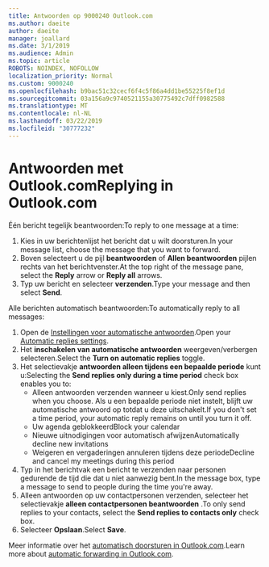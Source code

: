 ```yaml
---
title: Antwoorden op 9000240 Outlook.com
ms.author: daeite
author: daeite
manager: joallard
ms.date: 3/1/2019
ms.audience: Admin
ms.topic: article
ROBOTS: NOINDEX, NOFOLLOW
localization_priority: Normal
ms.custom: 9000240
ms.openlocfilehash: b9bac51c32cecf6f4c5f86a4dd1be55225f8ef1d
ms.sourcegitcommit: 03a156a9c9740521155a30775492c7dff0982588
ms.translationtype: MT
ms.contentlocale: nl-NL
ms.lasthandoff: 03/22/2019
ms.locfileid: "30777232"
---
```

# <a name="replying-in-outlookcom"></a><span data-ttu-id="667fb-102">Antwoorden met Outlook.com</span><span class="sxs-lookup"><span data-stu-id="667fb-102">Replying in Outlook.com</span></span>

<span data-ttu-id="667fb-103">Één bericht tegelijk beantwoorden:</span><span class="sxs-lookup"><span data-stu-id="667fb-103">To reply to one message at a time:</span></span>

1. <span data-ttu-id="667fb-104">Kies in uw berichtenlijst het bericht dat u wilt doorsturen.</span><span class="sxs-lookup"><span data-stu-id="667fb-104">In your message list, choose the message that you want to forward.</span></span>
2. <span data-ttu-id="667fb-105">Boven selecteert u de pijl **beantwoorden** of **Allen beantwoorden** pijlen rechts van het berichtvenster.</span><span class="sxs-lookup"><span data-stu-id="667fb-105">At the top right of the message pane, select the **Reply** arrow or **Reply all** arrows.</span></span>
3. <span data-ttu-id="667fb-106">Typ uw bericht en selecteer **verzenden**.</span><span class="sxs-lookup"><span data-stu-id="667fb-106">Type your message and then select **Send**.</span></span>

<span data-ttu-id="667fb-107">Alle berichten automatisch beantwoorden:</span><span class="sxs-lookup"><span data-stu-id="667fb-107">To automatically reply to all messages:</span></span>

1. <span data-ttu-id="667fb-108">Open de [Instellingen voor automatische antwoorden](https://outlook.live.com/mail/options/mail/automaticReplies/automaticRepliesOption).</span><span class="sxs-lookup"><span data-stu-id="667fb-108">Open your [Automatic replies settings](https://outlook.live.com/mail/options/mail/automaticReplies/automaticRepliesOption).</span></span>
2. <span data-ttu-id="667fb-109">Het **inschakelen van automatische antwoorden** weergeven/verbergen selecteren.</span><span class="sxs-lookup"><span data-stu-id="667fb-109">Select the **Turn on automatic replies** toggle.</span></span>
3. <span data-ttu-id="667fb-110">Het selectievakje **antwoorden alleen tijdens een bepaalde periode** kunt u:</span><span class="sxs-lookup"><span data-stu-id="667fb-110">Selecting the **Send replies only during a time period** check box enables you to:</span></span>
    - <span data-ttu-id="667fb-111">Alleen antwoorden verzenden wanneer u kiest.</span><span class="sxs-lookup"><span data-stu-id="667fb-111">Only send replies when you choose.</span></span> <span data-ttu-id="667fb-112">Als u een bepaalde periode niet instelt, blijft uw automatische antwoord op totdat u deze uitschakelt.</span><span class="sxs-lookup"><span data-stu-id="667fb-112">If you don't set a time period, your automatic reply remains on until you turn it off.</span></span>
    - <span data-ttu-id="667fb-113">Uw agenda geblokkeerd</span><span class="sxs-lookup"><span data-stu-id="667fb-113">Block your calendar</span></span>
    - <span data-ttu-id="667fb-114">Nieuwe uitnodigingen voor automatisch afwijzen</span><span class="sxs-lookup"><span data-stu-id="667fb-114">Automatically decline new invitations</span></span>
    - <span data-ttu-id="667fb-115">Weigeren en vergaderingen annuleren tijdens deze periode</span><span class="sxs-lookup"><span data-stu-id="667fb-115">Decline and cancel my meetings during this period</span></span>
4. <span data-ttu-id="667fb-116">Typ in het berichtvak een bericht te verzenden naar personen gedurende de tijd die dat u niet aanwezig bent.</span><span class="sxs-lookup"><span data-stu-id="667fb-116">In the message box, type a message to send to people during the time you're away.</span></span>
5. <span data-ttu-id="667fb-117">Alleen antwoorden op uw contactpersonen verzenden, selecteer het selectievakje **alleen contactpersonen beantwoorden** .</span><span class="sxs-lookup"><span data-stu-id="667fb-117">To only send replies to your contacts, select the **Send replies to contacts only** check box.</span></span>
6. <span data-ttu-id="667fb-118">Selecteer **Opslaan**.</span><span class="sxs-lookup"><span data-stu-id="667fb-118">Select **Save**.</span></span>

<span data-ttu-id="667fb-119">Meer informatie over het [automatisch doorsturen in Outlook.com](https://support.office.com/article/14614626-9855-48dc-a986-dec81d07b1a0).</span><span class="sxs-lookup"><span data-stu-id="667fb-119">Learn more about [automatic forwarding in Outlook.com](https://support.office.com/article/14614626-9855-48dc-a986-dec81d07b1a0).</span></span>